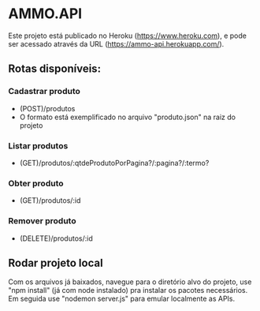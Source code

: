 # AMMO.API
Este projeto está publicado no Heroku (https://www.heroku.com), e pode ser acessado através da URL (https://ammo-api.herokuapp.com/).

## Rotas disponíveis:

 ### Cadastrar produto
 - (POST)/produtos
 - O formato está exemplificado no arquivo "produto.json" na raiz do projeto

 ### Listar produtos
 - (GET)/produtos/:qtdeProdutoPorPagina?/:pagina?/:termo?

 ### Obter produto
 - (GET)/produtos/:id

 ### Remover produto
 - (DELETE)/produtos/:id

 ## Rodar projeto local
 Com os arquivos já baixados, navegue para o diretório alvo do projeto, use "npm install" (já com node instalado) pra instalar os pacotes necessários.
 Em seguida use "nodemon server.js" para emular localmente as APIs.